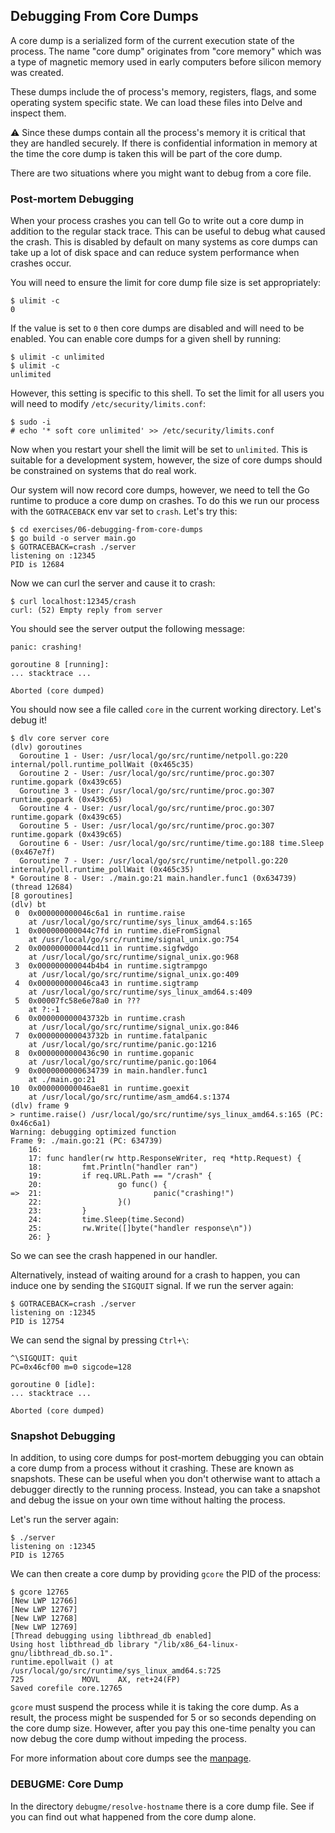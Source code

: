 
## Debugging From Core Dumps

A core dump is a serialized form of the current execution state of the
process. The name "core dump" originates from "core memory" which was a type
of magnetic memory used in early computers before silicon memory was created.

These dumps include the of process's memory, registers, flags, and some
operating system specific state. We can load these files into Delve and
inspect them.

⚠️ Since these dumps contain all the process's memory it is critical that they
are handled securely. If there is confidential information in memory at the
time the core dump is taken this will be part of the core dump.

There are two situations where you might want to debug from a core file.

### Post-mortem Debugging

When your process crashes you can tell Go to write out a core dump in
addition to the regular stack trace. This can be useful to debug what caused
the crash. This is disabled by default on many systems as core dumps can take
up a lot of disk space and can reduce system performance when crashes occur.

You will need to ensure the limit for core dump file size is set
appropriately:

```
$ ulimit -c
0
```

If the value is set to `0` then core dumps are disabled and will need to be
enabled. You can enable core dumps for a given shell by running:

```
$ ulimit -c unlimited
$ ulimit -c
unlimited
```

However, this setting is specific to this shell. To set the limit for all
users you will need to modify `/etc/security/limits.conf`:

```
$ sudo -i
# echo '* soft core unlimited' >> /etc/security/limits.conf
```

Now when you restart your shell the limit will be set to `unlimited`. This is
suitable for a development system, however, the size of core dumps should be
constrained on systems that do real work.

Our system will now record core dumps, however, we need to tell the Go
runtime to produce a core dump on crashes. To do this we run our process with
the `GOTRACEBACK` env var set to `crash`. Let's try this:

```
$ cd exercises/06-debugging-from-core-dumps
$ go build -o server main.go
$ GOTRACEBACK=crash ./server
listening on :12345
PID is 12684
```

Now we can curl the server and cause it to crash:

```
$ curl localhost:12345/crash
curl: (52) Empty reply from server
```

You should see the server output the following message:

```
panic: crashing!

goroutine 8 [running]:
... stacktrace ...

Aborted (core dumped)
```

You should now see a file called `core` in the current working directory.
Let's debug it!

```
$ dlv core server core
(dlv) goroutines
  Goroutine 1 - User: /usr/local/go/src/runtime/netpoll.go:220 internal/poll.runtime_pollWait (0x465c35)
  Goroutine 2 - User: /usr/local/go/src/runtime/proc.go:307 runtime.gopark (0x439c65)
  Goroutine 3 - User: /usr/local/go/src/runtime/proc.go:307 runtime.gopark (0x439c65)
  Goroutine 4 - User: /usr/local/go/src/runtime/proc.go:307 runtime.gopark (0x439c65)
  Goroutine 5 - User: /usr/local/go/src/runtime/proc.go:307 runtime.gopark (0x439c65)
  Goroutine 6 - User: /usr/local/go/src/runtime/time.go:188 time.Sleep (0x467e7f)
  Goroutine 7 - User: /usr/local/go/src/runtime/netpoll.go:220 internal/poll.runtime_pollWait (0x465c35)
* Goroutine 8 - User: ./main.go:21 main.handler.func1 (0x634739) (thread 12684)
[8 goroutines]
(dlv) bt
 0  0x000000000046c6a1 in runtime.raise
    at /usr/local/go/src/runtime/sys_linux_amd64.s:165
 1  0x000000000044c7fd in runtime.dieFromSignal
    at /usr/local/go/src/runtime/signal_unix.go:754
 2  0x000000000044cd11 in runtime.sigfwdgo
    at /usr/local/go/src/runtime/signal_unix.go:968
 3  0x000000000044b4b4 in runtime.sigtrampgo
    at /usr/local/go/src/runtime/signal_unix.go:409
 4  0x000000000046ca43 in runtime.sigtramp
    at /usr/local/go/src/runtime/sys_linux_amd64.s:409
 5  0x00007fc58e6e78a0 in ???
    at ?:-1
 6  0x000000000043732b in runtime.crash
    at /usr/local/go/src/runtime/signal_unix.go:846
 7  0x000000000043732b in runtime.fatalpanic
    at /usr/local/go/src/runtime/panic.go:1216
 8  0x0000000000436c90 in runtime.gopanic
    at /usr/local/go/src/runtime/panic.go:1064
 9  0x0000000000634739 in main.handler.func1
    at ./main.go:21
10  0x000000000046ae81 in runtime.goexit
    at /usr/local/go/src/runtime/asm_amd64.s:1374
(dlv) frame 9
> runtime.raise() /usr/local/go/src/runtime/sys_linux_amd64.s:165 (PC: 0x46c6a1)
Warning: debugging optimized function
Frame 9: ./main.go:21 (PC: 634739)
    16:
    17: func handler(rw http.ResponseWriter, req *http.Request) {
    18:         fmt.Println("handler ran")
    19:         if req.URL.Path == "/crash" {
    20:                 go func() {
=>  21:                         panic("crashing!")
    22:                 }()
    23:         }
    24:         time.Sleep(time.Second)
    25:         rw.Write([]byte("handler response\n"))
    26: }
```

So we can see the crash happened in our handler.

Alternatively, instead of waiting around for a crash to happen, you can induce
one by sending the `SIGQUIT` signal. If we run the server again:

```
$ GOTRACEBACK=crash ./server
listening on :12345
PID is 12754
```

We can send the signal by pressing `Ctrl+\`:

```
^\SIGQUIT: quit
PC=0x46cf00 m=0 sigcode=128

goroutine 0 [idle]:
... stacktrace ...

Aborted (core dumped)
```

### Snapshot Debugging

In addition, to using core dumps for post-mortem debugging you can obtain a
core dump from a process without it crashing. These are known as snapshots.
These can be useful when you don't otherwise want to attach a debugger
directly to the running process. Instead, you can take a snapshot and debug the
issue on your own time without halting the process.

Let's run the server again:

```
$ ./server
listening on :12345
PID is 12765
```

We can then create a core dump by providing `gcore` the PID of the process:

```
$ gcore 12765
[New LWP 12766]
[New LWP 12767]
[New LWP 12768]
[New LWP 12769]
[Thread debugging using libthread_db enabled]
Using host libthread_db library "/lib/x86_64-linux-gnu/libthread_db.so.1".
runtime.epollwait () at /usr/local/go/src/runtime/sys_linux_amd64.s:725
725             MOVL    AX, ret+24(FP)
Saved corefile core.12765
```

`gcore` must suspend the process while it is taking the core dump. As a
result, the process might be suspended for 5 or so seconds depending on the
core dump size. However, after you pay this one-time penalty you can now
debug the core dump without impeding the process.

For more information about core dumps see the [manpage][manpage].

[manpage]: https://man7.org/linux/man-pages/man5/core.5.html

### DEBUGME: Core Dump

In the directory `debugme/resolve-hostname` there is a core dump file. See if
you can find out what happened from the core dump alone.
